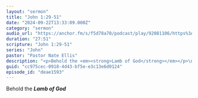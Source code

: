 ```yaml
---
layout: "sermon"
title: "John 1:29-51"
date: "2024-09-22T13:33:09.000Z"
category: "sermon"
audio_url: "https://anchor.fm/s/f5d78a70/podcast/play/92081106/https%3A%2F%2Fd3ctxlq1ktw2nl.cloudfront.net%2Fstaging%2F2024-8-23%2F3dddf311-0eb2-858b-a684-544ebd1aa7f9.m4a"
duration: "27:51"
scripture: "John 1:29-51"
series: "John"
pastor: "Pastor Nate Ellis"
description: "<p>Behold the <em><strong>Lamb of God</strong></em></p>\n"
guid: "cc975cec-0918-4d43-bf5e-e3c13e6d0124"
episode_id: "deae1593"
---
```


<p>Behold the <em><strong>Lamb of God</strong></em></p>

